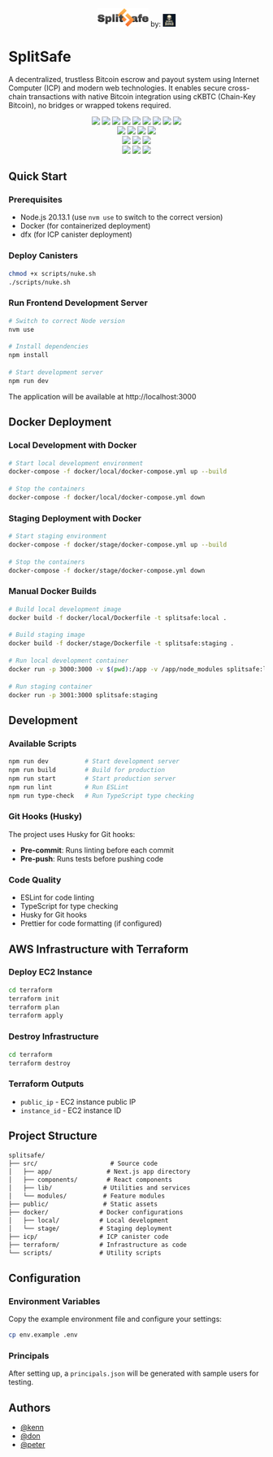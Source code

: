 <!-- <div align="center"> 
	<a href="https://dorahacks.io/hackathon/wchl25-qualification-round/buidl" target="_blank">
		<img src="./event.jpg" width="100%" /> 
	</a>
</div> -->

<div align="center"> 
	<img src="./public/githublogo.png" width="20%" />
	by:  
	<a href="https://dashboard.dorahacks.io/org/3872" target="_blank">
		<img src="./public/team.png" width="5%" /> 
	</a>
</div>

# SplitSafe
A decentralized, trustless Bitcoin escrow and payout system using Internet Computer (ICP) and modern web technologies. It enables secure cross-chain transactions with native Bitcoin integration using cKBTC (Chain-Key Bitcoin), no bridges or wrapped tokens required.

<div align="center"> 
	<img src="https://img.shields.io/badge/Next.js-000000?style=for-the-badge&logo=next.js&logoColor=white" /> 
	<img src="https://img.shields.io/badge/Redux-764ABC?style=for-the-badge&logo=redux&logoColor=white" /> 
	<img src="https://img.shields.io/badge/TailwindCSS-06B6D4?style=for-the-badge&logo=tailwindcss&logoColor=white" /> 
	<img src="https://img.shields.io/badge/ShadCN UI-000000?style=for-the-badge&logo=vercel&logoColor=white" /> 
	<img src="https://img.shields.io/badge/Lucide Icons-000000?style=for-the-badge&logo=lucide&logoColor=white" /> 
	<img src="https://img.shields.io/badge/Framer Motion-EF008F?style=for-the-badge&logo=framer&logoColor=white" /> 
	<img src="https://img.shields.io/badge/TypeScript-3178C6?style=for-the-badge&logo=typescript&logoColor=white" /> 
	<img src="https://img.shields.io/badge/ESLint-4B3263?style=for-the-badge&logo=eslint&logoColor=white" /> 
	<img src="https://img.shields.io/badge/chatGPT-74aa9c?style=for-the-badge&logo=openai&logoColor=white" /> 
</div>

<div align="center"> 
  <img src="https://img.shields.io/badge/ICP-000000?style=for-the-badge&logo=internet-computer&logoColor=white" />
  <img src="https://img.shields.io/badge/bitcoin-2F3134?style=for-the-badge&logo=bitcoin&logoColor=white" />
	<img src="https://img.shields.io/badge/Motoko-3B00B9?style=for-the-badge" /> 
	<img src="https://img.shields.io/badge/Rust-000000?style=for-the-badge&logo=rust&logoColor=white" /> 
</div>

<div align="center"> 
	<img src="https://img.shields.io/badge/figma-%23F24E1E.svg?style=for-the-badge&logo=figma&logoColor=white" /> 
	<img src="https://img.shields.io/badge/jira-%230A0FFF.svg?style=for-the-badge&logo=jira&logoColor=white" /> 
	<img src="https://img.shields.io/badge/Discord-%235865F2.svg?style=for-the-badge&logo=discord&logoColor=white" /> 
</div>

<div align="center"> 
	<img src="https://img.shields.io/badge/docker-%230db7ed.svg?style=for-the-badge&logo=docker&logoColor=white" /> 
	<img src="https://img.shields.io/badge/terraform-%235835CC.svg?style=for-the-badge&logo=terraform&logoColor=white" /> 
	<img src="https://img.shields.io/badge/AWS-%23FF9900.svg?style=for-the-badge&logo=amazon-aws&logoColor=white" /> 
</div>

## Quick Start

### Prerequisites
- Node.js 20.13.1 (use `nvm use` to switch to the correct version)
- Docker (for containerized deployment)
- dfx (for ICP canister deployment)

### Deploy Canisters
```bash
chmod +x scripts/nuke.sh
./scripts/nuke.sh
```

### Run Frontend Development Server
```bash
# Switch to correct Node version
nvm use

# Install dependencies
npm install

# Start development server
npm run dev
```

The application will be available at http://localhost:3000

## Docker Deployment

### Local Development with Docker
```bash
# Start local development environment
docker-compose -f docker/local/docker-compose.yml up --build

# Stop the containers
docker-compose -f docker/local/docker-compose.yml down
```

### Staging Deployment with Docker
```bash
# Start staging environment
docker-compose -f docker/stage/docker-compose.yml up --build

# Stop the containers
docker-compose -f docker/stage/docker-compose.yml down
```

### Manual Docker Builds
```bash
# Build local development image
docker build -f docker/local/Dockerfile -t splitsafe:local .

# Build staging image
docker build -f docker/stage/Dockerfile -t splitsafe:staging .

# Run local development container
docker run -p 3000:3000 -v $(pwd):/app -v /app/node_modules splitsafe:local

# Run staging container
docker run -p 3001:3000 splitsafe:staging
```

## Development

### Available Scripts
```bash
npm run dev          # Start development server
npm run build        # Build for production
npm run start        # Start production server
npm run lint         # Run ESLint
npm run type-check   # Run TypeScript type checking
```

### Git Hooks (Husky)
The project uses Husky for Git hooks:
- **Pre-commit**: Runs linting before each commit
- **Pre-push**: Runs tests before pushing code

### Code Quality
- ESLint for code linting
- TypeScript for type checking
- Husky for Git hooks
- Prettier for code formatting (if configured)

## AWS Infrastructure with Terraform

### Deploy EC2 Instance
```bash
cd terraform
terraform init
terraform plan
terraform apply
```

### Destroy Infrastructure
```bash
cd terraform
terraform destroy
```

### Terraform Outputs
- `public_ip` - EC2 instance public IP
- `instance_id` - EC2 instance ID

## Project Structure

```
splitsafe/
├── src/                    # Source code
│   ├── app/               # Next.js app directory
│   ├── components/        # React components
│   ├── lib/              # Utilities and services
│   └── modules/          # Feature modules
├── public/               # Static assets
├── docker/              # Docker configurations
│   ├── local/           # Local development
│   └── stage/           # Staging deployment
├── icp/                 # ICP canister code
├── terraform/           # Infrastructure as code
└── scripts/             # Utility scripts
```

## Configuration

### Environment Variables
Copy the example environment file and configure your settings:
```bash
cp env.example .env
```

### Principals
After setting up, a `principals.json` will be generated with sample users for testing.

## Authors

- [@kenn](https://www.linkedin.com/in/kdst/)
- [@don](https://www.linkedin.com/in/carl-john-don-sebial-882430187/)
- [@peter](https://www.linkedin.com/in/petertibon/)
